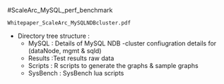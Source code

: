 #ScaleArc_MySQL_perf_benchmark

``Whitepaper_ScaleArc_MySQLNDBcluster.pdf``

* Directory tree structure :
    - MySQL : Details of MySQL NDB -cluster confiugration details for (dataNode, mgmt & sqld)
    - Results :Test results raw data 
    - Scripts : R scripts to generate the graphs & sample graphs 
    - SysBench : SysBench lua scripts 





    
    
    
  
